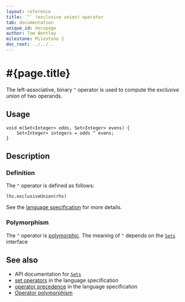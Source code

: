 ```yaml
---
layout: reference
title: `^` (exclusive union) operator
tab: documentation
unique_id: docspage
author: Tom Bentley
milestone: Milestone 2
doc_root: ../../..
---
```


# #{page.title}

The left-associative, binary `^` operator is used to compute the 
*exclusive union* of two operands.

## Usage

    void m(Set<Integer> odds, Set<Integer> evens) {
        Set<Integer> integers = odds ^ evens;
    }

## Description

### Definition

The `^` operator is defined as follows:

<!-- no-check -->
    lhs.exclusiveUnion(rhs)

See the [language specification](#{page.doc_root}/#{site.urls.spec_relative}#sets) for 
more details.

### Polymorphism

The `^` operator is [polymorphic](#{page.doc_root}/reference/operator/operator-polymorphism). 
The meaning of `^` depends on the 
[`Sets`](#{page.doc_root}/api/ceylon/language/interface_Set.html) interface 

## See also

* API documentation for [`Sets`](#{page.doc_root}/api/ceylon/language/interface_Set.html)
* [set operators](#{page.doc_root}/#{site.urls.spec_relative}#sets) in the 
  language specification
* [operator precedence](#{page.doc_root}/#{site.urls.spec_relative}#operatorprecedence) in the 
  language specification
* [Operator polymorphism](#{page.doc_root}/tour/language-module/#operator_polymorphism) 

